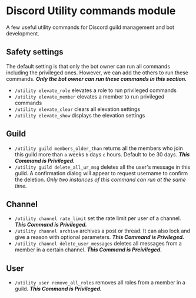 # Discord Utility commands module
A few useful utility commands for Discord guild management and bot development.

## Safety settings
The default setting is that only the bot owner can run all commands including the privileged ones. However, we can add the others to run these commands. **_Only the bot owner can run these commands in this section._**
- `/utility elevate_role` elevates a role to run privileged commands
- `/utility elevate_member` elevates a member to run privileged commands
- `/utility elevate_clear` clears all elevation settings
- `/utility elevate_show` displays the elevation settings

## Guild
- `/utility guild members_older_than` returns all the members who join this guild more than `a` weeks `b` days `c` hours. Default to be 30 days. **_This Command is Privileged._**
- `/utility guild delete_all_ur_msg` deletes all the user's message in this guild. A confirmation dialog will appear to request username to confirm the deletion. _Only two instances of this command can run at the same time._

## Channel
- `/utility channel rate_limit` set the rate limit per user of a channel. **_This Command is Privileged._**
- `/utility channel archive` archives a post or thread. It can also lock and give a reason with optional parameters. **_This Command is Privileged._**
- `/utility channel delete_user_messages` deletes all messages from a member in a certain channel. **_This Command is Preivileged._**

## User
- `/utility user remove_all_roles` removes all roles from a member in a guild. **_This Command is Privileged._**